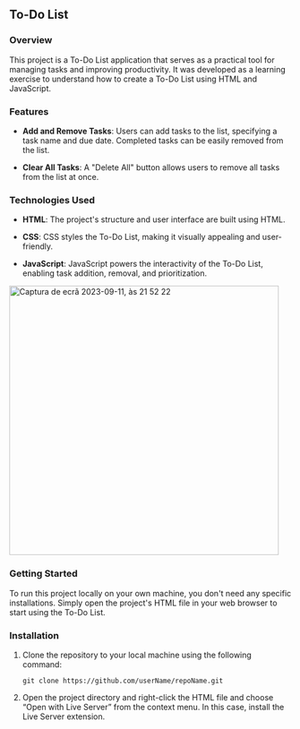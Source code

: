 ## To-Do List

### Overview

This project is a To-Do List application that serves as a practical tool for managing tasks and improving productivity. It was developed as a learning exercise to understand how to create a To-Do List using HTML and JavaScript.

### Features

- **Add and Remove Tasks**: Users can add tasks to the list, specifying a task name and due date. Completed tasks can be easily removed from the list.

- **Clear All Tasks**: A "Delete All" button allows users to remove all tasks from the list at once.

### Technologies Used

- **HTML**: The project's structure and user interface are built using HTML.

- **CSS**: CSS styles the To-Do List, making it visually appealing and user-friendly.

- **JavaScript**: JavaScript powers the interactivity of the To-Do List, enabling task addition, removal, and prioritization.
  
<img width="481" alt="Captura de ecrã 2023-09-11, às 21 52 22" src="https://github.com/Sakura-blip/toDoLIst/assets/115422221/e1b8fd60-9df2-4a0c-a910-cbbb43cdb807">

### Getting Started

To run this project locally on your own machine, you don't need any specific installations. Simply open the project's HTML file in your web browser to start using the To-Do List. 

### Installation

1. Clone the repository to your local machine using the following command:

   ```
   git clone https://github.com/userName/repoName.git
   ```

2. Open the project directory and right-click the HTML file and choose “Open with Live Server” from the context menu. In this case, install the Live Server extension.

